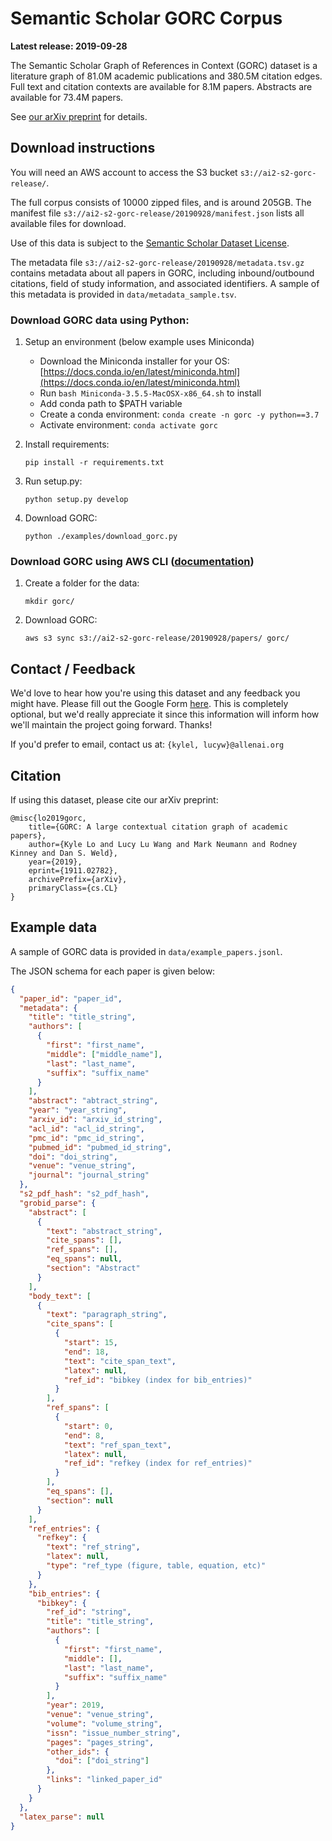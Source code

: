 # Semantic Scholar GORC Corpus

**Latest release: 2019-09-28**

The Semantic Scholar Graph of References in Context (GORC) dataset is a literature graph of 81.0M academic publications and 380.5M citation edges. 
Full text and citation contexts are available for 8.1M papers. Abstracts are available for 73.4M papers.

See [our arXiv preprint](https://arxiv.org/abs/1911.02782) for details.

## Download instructions

You will need an AWS account to access the S3 bucket `s3://ai2-s2-gorc-release/`.

The full corpus consists of 10000 zipped files, and is around 205GB. The manifest file `s3://ai2-s2-gorc-release/20190928/manifest.json` lists all available files for download.

Use of this data is subject to the [Semantic Scholar Dataset License](http://api.semanticscholar.org/corpus/legal/).

The metadata file `s3://ai2-s2-gorc-release/20190928/metadata.tsv.gz` contains metadata about all papers in GORC, including inbound/outbound citations, field of study information, and associated identifiers. A sample of this metadata is provided in `data/metadata_sample.tsv`.

### Download GORC data using Python:

1. Setup an environment (below example uses Miniconda)
    * Download the Miniconda installer for your OS: [https://docs.conda.io/en/latest/miniconda.html](https://docs.conda.io/en/latest/miniconda.html)
    * Run `bash Miniconda-3.5.5-MacOSX-x86_64.sh` to install
    * Add conda path to $PATH variable
    * Create a conda environment: `conda create -n gorc -y python==3.7`
    * Activate environment: `conda activate gorc`

2. Install requirements:
    
    `pip install -r requirements.txt`
    
3. Run setup.py:
    
    `python setup.py develop`
    
4. Download GORC:
 
    `python ./examples/download_gorc.py`

### Download GORC using AWS CLI ([documentation](https://aws.amazon.com/cli/))

1. Create a folder for the data:

    `mkdir gorc/`
    
2. Download GORC:
    
    `aws s3 sync s3://ai2-s2-gorc-release/20190928/papers/ gorc/`

## Contact / Feedback

We'd love to hear how you're using this dataset and any feedback you might have.  Please fill out the Google Form [here](https://forms.gle/vB4T481sd65rfnir8).  This is completely optional, but we'd really appreciate it since this information will inform how we'll maintain the project going forward.  Thanks!

If you'd prefer to email, contact us at:  `{kylel, lucyw}@allenai.org`

## Citation

If using this dataset, please cite our arXiv preprint:

```
@misc{lo2019gorc,
    title={GORC: A large contextual citation graph of academic papers},
    author={Kyle Lo and Lucy Lu Wang and Mark Neumann and Rodney Kinney and Dan S. Weld},
    year={2019},
    eprint={1911.02782},
    archivePrefix={arXiv},
    primaryClass={cs.CL}
}
```

## Example data

A sample of GORC data is provided in `data/example_papers.jsonl`. 

The JSON schema for each paper is given below:

```json
{
  "paper_id": "paper_id",
  "metadata": {
    "title": "title_string",
    "authors": [
      {
        "first": "first_name",
        "middle": ["middle_name"],
        "last": "last_name",
        "suffix": "suffix_name"
      }
    ],
    "abstract": "abtract_string",
    "year": "year_string",
    "arxiv_id": "arxiv_id_string",
    "acl_id": "acl_id_string",
    "pmc_id": "pmc_id_string",
    "pubmed_id": "pubmed_id_string",
    "doi": "doi_string",
    "venue": "venue_string",
    "journal": "journal_string"
  },
  "s2_pdf_hash": "s2_pdf_hash",
  "grobid_parse": {
    "abstract": [
      {
        "text": "abstract_string",
        "cite_spans": [],
        "ref_spans": [],
        "eq_spans": null,
        "section": "Abstract"
      }
    ],
    "body_text": [
      {
        "text": "paragraph_string",
        "cite_spans": [
          {
            "start": 15,
            "end": 18,
            "text": "cite_span_text",
            "latex": null,
            "ref_id": "bibkey (index for bib_entries)"
          }
        ],
        "ref_spans": [
          {
            "start": 0,
            "end": 8,
            "text": "ref_span_text",
            "latex": null,
            "ref_id": "refkey (index for ref_entries)"
          }
        ],
        "eq_spans": [],
        "section": null
      }
    ],
    "ref_entries": {
      "refkey": {
        "text": "ref_string",
        "latex": null,
        "type": "ref_type (figure, table, equation, etc)"
      }
    },
    "bib_entries": {
      "bibkey": {
        "ref_id": "string",
        "title": "title_string",
        "authors": [
          {
            "first": "first_name",
            "middle": [],
            "last": "last_name",
            "suffix": "suffix_name"
          }
        ],
        "year": 2019,
        "venue": "venue_string",
        "volume": "volume_string",
        "issn": "issue_number_string",
        "pages": "pages_string",
        "other_ids": {
          "doi": ["doi_string"]
        },
        "links": "linked_paper_id"
      }
    }
  },
  "latex_parse": null
}
```
